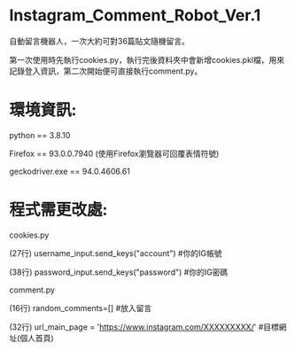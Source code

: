 # Instagram_Comment_Robot_Ver.1

自動留言機器人，一次大約可對36篇貼文隨機留言。

第一次使用時先執行cookies.py，執行完後資料夾中會新增cookies.pkl檔，用來記錄登入資訊，第二次開始便可直接執行comment.py。


# 環境資訊:

python == 3.8.10

Firefox == 93.0.0.7940 (使用Firefox瀏覽器可回覆表情符號)

geckodriver.exe == 94.0.4606.61


# 程式需更改處: 

cookies.py

(27行) username_input.send_keys("account")    #你的IG帳號

(38行) password_input.send_keys("password")   #你的IG密碼

comment.py

(16行) random_comments=[] #放入留言

(32行) url_main_page = 'https://www.instagram.com/XXXXXXXXX/'   #目標網址(個人首頁)
